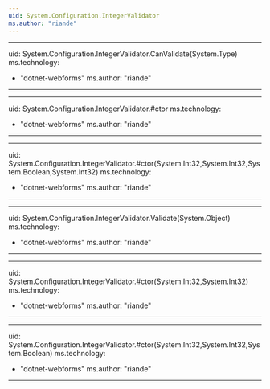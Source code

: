 ```yaml
---
uid: System.Configuration.IntegerValidator
ms.author: "riande"
---
```


---
uid: System.Configuration.IntegerValidator.CanValidate(System.Type)
ms.technology: 
  - "dotnet-webforms"
ms.author: "riande"
---

---
uid: System.Configuration.IntegerValidator.#ctor
ms.technology: 
  - "dotnet-webforms"
ms.author: "riande"
---

---
uid: System.Configuration.IntegerValidator.#ctor(System.Int32,System.Int32,System.Boolean,System.Int32)
ms.technology: 
  - "dotnet-webforms"
ms.author: "riande"
---

---
uid: System.Configuration.IntegerValidator.Validate(System.Object)
ms.technology: 
  - "dotnet-webforms"
ms.author: "riande"
---

---
uid: System.Configuration.IntegerValidator.#ctor(System.Int32,System.Int32)
ms.technology: 
  - "dotnet-webforms"
ms.author: "riande"
---

---
uid: System.Configuration.IntegerValidator.#ctor(System.Int32,System.Int32,System.Boolean)
ms.technology: 
  - "dotnet-webforms"
ms.author: "riande"
---
